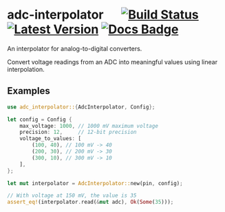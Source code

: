 # adc-interpolator &emsp; [![Build Status]][actions] [![Latest Version]][crates.io] [![Docs Badge]][docs] 
[Build Status]: https://img.shields.io/endpoint.svg?url=https%3A%2F%2Factions-badge.atrox.dev%2Fpeterstuart%2Fadc-interpolator%2Fbadge%3Fref%3Dmain&style=flat
[actions]: https://actions-badge.atrox.dev/peterstuart/adc-interpolator/goto?ref=main
[Latest Version]: https://img.shields.io/crates/v/adc-interpolator.svg
[crates.io]: https://crates.io/crates/adc-interpolator
[Docs Badge]: https://docs.rs/adc-interpolator/badge.svg
[docs]: https://docs.rs/adc-interpolator

An interpolator for analog-to-digital converters.

Convert voltage readings from an ADC into meaningful values using
linear interpolation.

## Examples

```rust
use adc_interpolator::{AdcInterpolator, Config};

let config = Config {
    max_voltage: 1000, // 1000 mV maximum voltage
    precision: 12,     // 12-bit precision
    voltage_to_values: [
        (100, 40), // 100 mV -> 40
        (200, 30), // 200 mV -> 30
        (300, 10), // 300 mV -> 10
    ],
};

let mut interpolator = AdcInterpolator::new(pin, config);

// With voltage at 150 mV, the value is 35
assert_eq!(interpolator.read(&mut adc), Ok(Some(35)));
```
